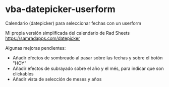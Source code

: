 # vba-datepicker-userform
Calendario (datepicker) para seleccionar fechas con un userform

Mi propia versión simplificada del calendario de Rad Sheets
https://samradapps.com/datepicker

Algunas mejoras pendientes:
- Añadir efectos de sombreado al pasar sobre las fechas y sobre el botón "HOY"
- Añadir efectos de subrayado sobre el año y el més, para indicar que son clickables
- Añadir vista de selección de meses y años
